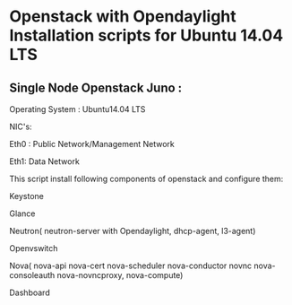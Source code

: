 Openstack with Opendaylight Installation scripts for Ubuntu 14.04 LTS
================

Single Node Openstack Juno :
--------------------------

Operating System : Ubuntu14.04 LTS

NIC's:

Eth0 : Public Network/Management Network

Eth1: Data Network

This script install following components of openstack and configure them:

Keystone

Glance

Neutron( neutron-server with Opendaylight, dhcp-agent, l3-agent)

Openvswitch

Nova( nova-api nova-cert nova-scheduler nova-conductor novnc nova-consoleauth nova-novncproxy, nova-compute)

Dashboard

